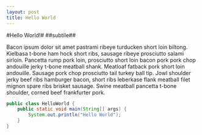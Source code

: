 ```yaml
---
layout: post 
title: Hello World
---
```


#Hello World!#
##subtile##

Bacon ipsum dolor sit amet pastrami ribeye turducken short loin
biltong. Kielbasa t-bone ham hock short ribs, sausage ribeye prosciutto
salami sirloin. Pancetta rump pork loin, prosciutto short loin bacon pork
pork chop andouille jerky t-bone meatball shank. Meatloaf fatback pork short
loin andouille. Sausage pork chop prosciutto tail turkey ball tip. Jowl
shoulder jerky beef ribs hamburger bacon, short ribs leberkase flank
meatball filet mignon spare ribs brisket sausage. Swine meatball pancetta
t-bone shoulder, corned beef frankfurter pork.

``` java  
public class HelloWorld {
	public static void main(String[] args) {
		System.out.println("Hello World");
	}
}
```
